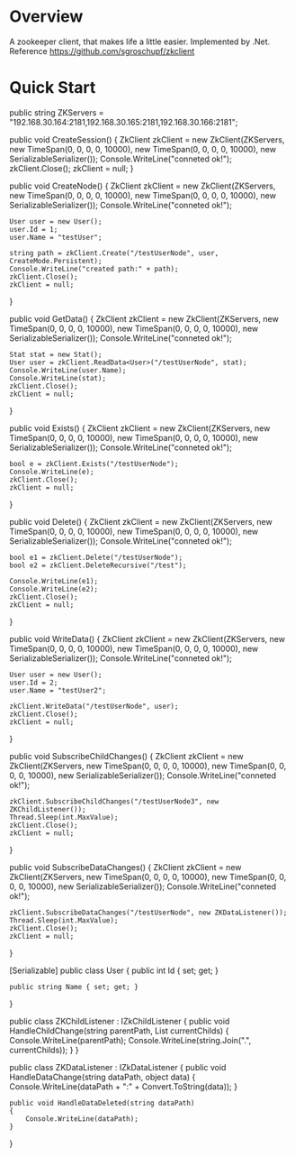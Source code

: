 # Overview
A zookeeper client, that makes life a little easier. Implemented by .Net. Reference https://github.com/sgroschupf/zkclient

# Quick Start

public string ZKServers = "192.168.30.164:2181,192.168.30.165:2181,192.168.30.166:2181";

public void CreateSession()
{
    ZkClient zkClient = new ZkClient(ZKServers, new TimeSpan(0, 0, 0, 0, 10000), new TimeSpan(0, 0, 0, 0, 10000), new SerializableSerializer());
    Console.WriteLine("conneted ok!");
    zkClient.Close();
    zkClient = null;
}

public void CreateNode()
{
    ZkClient zkClient = new ZkClient(ZKServers, new TimeSpan(0, 0, 0, 0, 10000), new TimeSpan(0, 0, 0, 0, 10000), new SerializableSerializer());
    Console.WriteLine("conneted ok!");

    User user = new User();
    user.Id = 1;
    user.Name = "testUser";

    string path = zkClient.Create("/testUserNode", user, CreateMode.Persistent);
    Console.WriteLine("created path:" + path);
    zkClient.Close();
    zkClient = null;
}

public void GetData()
{
    ZkClient zkClient = new ZkClient(ZKServers, new TimeSpan(0, 0, 0, 0, 10000), new TimeSpan(0, 0, 0, 0, 10000), new SerializableSerializer());
    Console.WriteLine("conneted ok!");

    Stat stat = new Stat(); 
    User user = zkClient.ReadData<User>("/testUserNode", stat);
    Console.WriteLine(user.Name);
    Console.WriteLine(stat);
    zkClient.Close();
    zkClient = null;
}

public void Exists()
{
    ZkClient zkClient = new ZkClient(ZKServers, new TimeSpan(0, 0, 0, 0, 10000), new TimeSpan(0, 0, 0, 0, 10000), new SerializableSerializer());
    Console.WriteLine("conneted ok!");

    bool e = zkClient.Exists("/testUserNode");
    Console.WriteLine(e);
    zkClient.Close();
    zkClient = null;
}

public void Delete()
{
    ZkClient zkClient = new ZkClient(ZKServers, new TimeSpan(0, 0, 0, 0, 10000), new TimeSpan(0, 0, 0, 0, 10000), new SerializableSerializer());
    Console.WriteLine("conneted ok!");

    bool e1 = zkClient.Delete("/testUserNode"); 
    bool e2 = zkClient.DeleteRecursive("/test");

    Console.WriteLine(e1);
    Console.WriteLine(e2);
    zkClient.Close();
    zkClient = null;
}

public void WriteData()
{
    ZkClient zkClient = new ZkClient(ZKServers, new TimeSpan(0, 0, 0, 0, 10000), new TimeSpan(0, 0, 0, 0, 10000), new SerializableSerializer());
    Console.WriteLine("conneted ok!");

    User user = new User();
    user.Id = 2;
    user.Name = "testUser2";
    
    zkClient.WriteData("/testUserNode", user);
    zkClient.Close();
    zkClient = null;
}

public void SubscribeChildChanges()
{
    ZkClient zkClient = new ZkClient(ZKServers, new TimeSpan(0, 0, 0, 0, 10000), new TimeSpan(0, 0, 0, 0, 10000), new SerializableSerializer());
    Console.WriteLine("conneted ok!");

    zkClient.SubscribeChildChanges("/testUserNode3", new ZKChildListener());
    Thread.Sleep(int.MaxValue);
    zkClient.Close();
    zkClient = null;
}

public void SubscribeDataChanges()
{
    ZkClient zkClient = new ZkClient(ZKServers, new TimeSpan(0, 0, 0, 0, 10000), new TimeSpan(0, 0, 0, 0, 10000), new SerializableSerializer());
    Console.WriteLine("conneted ok!");

    zkClient.SubscribeDataChanges("/testUserNode", new ZKDataListener());
    Thread.Sleep(int.MaxValue);
    zkClient.Close();
    zkClient = null;
}

[Serializable]
public class User
{
    public int Id { set; get; }

    public string Name { set; get; }
}

public class ZKChildListener : IZkChildListener
{
    public void HandleChildChange(string parentPath, List<string> currentChilds)
    {
        Console.WriteLine(parentPath);
        Console.WriteLine(string.Join(".", currentChilds));
    }
}

public class ZKDataListener : IZkDataListener
{
    public void HandleDataChange(string dataPath, object data)
    {
        Console.WriteLine(dataPath + ":" + Convert.ToString(data));
    }

    public void HandleDataDeleted(string dataPath)
    {
        Console.WriteLine(dataPath);
    }
}
